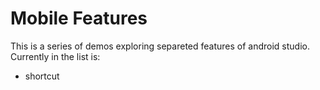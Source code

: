 # Mobile Features


This is a series of demos exploring separeted features of android studio.
Currently in the list is:
- shortcut

